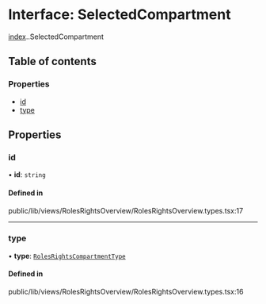 # Interface: SelectedCompartment

[index](../wiki/index).[<internal>](../wiki/index.%3Cinternal%3E).SelectedCompartment

## Table of contents

### Properties

- [id](../wiki/index.%3Cinternal%3E.SelectedCompartment#id)
- [type](../wiki/index.%3Cinternal%3E.SelectedCompartment#type)

## Properties

### id

• **id**: `string`

#### Defined in

public/lib/views/RolesRightsOverview/RolesRightsOverview.types.tsx:17

___

### type

• **type**: [`RolesRightsCompartmentType`](../wiki/index.%3Cinternal%3E.RolesRightsCompartmentType)

#### Defined in

public/lib/views/RolesRightsOverview/RolesRightsOverview.types.tsx:16
